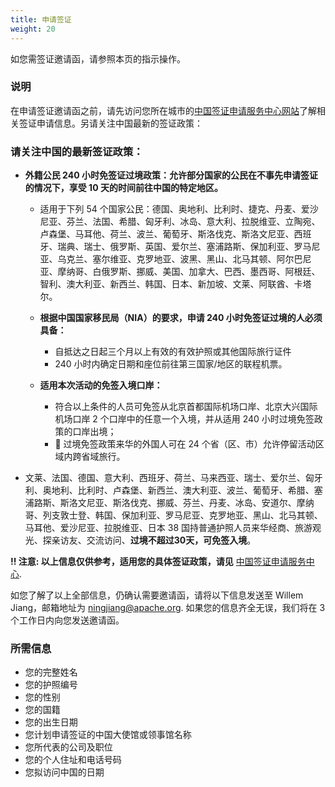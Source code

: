 ```yaml
---
title: 申请签证
weight: 20
---
```


如您需签证邀请函，请参照本页的指示操作。

### 说明

在申请签证邀请函之前，请先访问您所在城市的[中国签证申请服务中心网站](https://www.visaforchina.cn/globle/)了解相关签证申请信息。另请关注中国最新的签证政策：

### 请关注中国的最新签证政策：

  - **外籍公民 240 小时免签证过境政策：允许部分国家的公民在不事先申请签证的情况下，享受 10 天的时间前往中国的特定地区。**

    - 适用于下列 54 个国家公民：德国、奥地利、比利时、捷克、丹麦、爱沙尼亚、芬兰、法国、希腊、匈牙利、冰岛、意大利、拉脱维亚、立陶宛、卢森堡、马耳他、荷兰、波兰、葡萄牙、斯洛伐克、斯洛文尼亚、西班牙、瑞典、瑞士、俄罗斯、英国、爱尔兰、塞浦路斯、保加利亚、罗马尼亚、乌克兰、塞尔维亚、克罗地亚、波黑、黑山、北马其顿、阿尔巴尼亚、摩纳哥、白俄罗斯、挪威、美国、加拿大、巴西、墨西哥、阿根廷、智利、澳大利亚、新西兰、韩国、日本、新加坡、文莱、阿联酋、卡塔尔。

    - **根据中国国家移民局（NIA）的要求，申请 240 小时免签证过境的人必须具备：** 

      - 自抵达之日起三个月以上有效的有效护照或其他国际旅行证件
      - 240 小时内确定日期和座位前往第三国家/地区的联程机票。

    - **适用本次活动的免签入境口岸：**
    
      - 符合以上条件的人员可免签从北京首都国际机场口岸、北京大兴国际机场口岸 2 个口岸中的任意一个入境，并从适用 240 小时过境免签政策的口岸出境；
      - 🌟 过境免签政策来华的外国人可在 24 个省（区、市）允许停留活动区域内跨省域旅行。
  - 文莱、法国、德国、意大利、西班牙、荷兰、马来西亚、瑞士、爱尔兰、匈牙利、奥地利、比利时、卢森堡、新西兰、澳大利亚、波兰、葡萄牙、希腊、塞浦路斯、斯洛文尼亚、斯洛伐克、挪威、芬兰、丹麦、冰岛、安道尔、摩纳哥、列支敦士登、韩国、保加利亚、罗马尼亚、克罗地亚、黑山、北马其顿、马耳他、爱沙尼亚、拉脱维亚、日本 38 国持普通护照人员来华经商、旅游观光、探亲访友、交流访问、**过境不超过30天，可免签入境**。    

**!! 注意: 以上信息仅供参考，适用您的具体签证政策，请见** [中国签证申请服务中心](https://www.visaforchina.cn/globle/).

如您了解了以上全部信息，仍确认需要邀请函，请将以下信息发送至 Willem Jiang，邮箱地址为 [ningjiang@apache.org](mailto:ningjiang@apache.org). 如果您的信息齐全无误，我们将在 3 个工作日内向您发送邀请函。

### 所需信息
- 您的完整姓名
- 您的护照编号
- 您的性别
- 您的国籍
- 您的出生日期
- 您计划申请签证的中国大使馆或领事馆名称
- 您所代表的公司及职位
- 您的个人住址和电话号码
- 您拟访问中国的日期